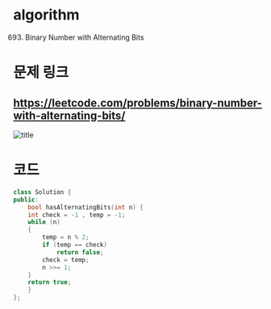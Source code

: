 # algorithm 
693. Binary Number with Alternating Bits





# 문제 링크  
## https://leetcode.com/problems/binary-number-with-alternating-bits/

![title](https://github.com/jungmin3834/algorithm/blob/master/image/binary-number-with-alternating-bits.png)

# 코드

```cpp
class Solution {
public:
    bool hasAlternatingBits(int n) {
    int check = -1 , temp = -1;
	while (n)
	{
		temp = n % 2;
		if (temp == check)
			return false;
		check = temp;
		n >>= 1;
	}
	return true;
    }
};
```
